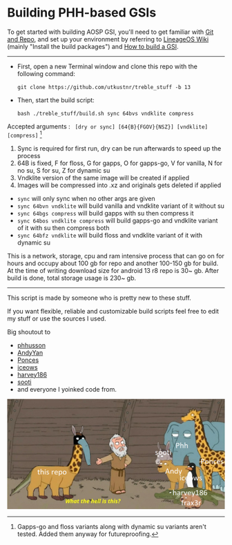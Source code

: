 # Building PHH-based GSIs #

To get started with building AOSP GSI, you'll need to get familiar with [Git and Repo](https://source.android.com/source/using-repo.html), and set up your environment by referring to [LineageOS Wiki](https://wiki.lineageos.org/devices/redfin/build) (mainly "Install the build packages") and [How to build a GSI](https://github.com/phhusson/treble_experimentations/wiki/How-to-build-a-GSI%3F).

---

- First, open a new Terminal window and clone this repo with the following command:

	```
	git clone https://github.com/utkustnr/treble_stuff -b 13
	```

- Then, start the build script:

	```
	bash ./treble_stuff/build.sh sync 64bvs vndklite compress
	```

Accepted arguments : ` [dry or sync] [64{B}{FGOV}{NSZ}] [vndklite] [compress]` [^1]

1. Sync is required for first run, dry can be run afterwards to speed up the process
2. 64B is fixed, F for floss, G for gapps, O for gapps-go, V for vanilla, N for no su, S for su, Z for dynamic su
3. Vndklite version of the same image will be created if applied
4. Images will be compressed into .xz and originals gets deleted if applied

+ `sync` will only sync when no other args are given
+ `sync 64bvn vndklite` will build vanilla and vndklite variant of it without su
+ `sync 64bgs compress` will build gapps with su then compress it
+ `sync 64bos vndklite compress` will build gapps-go and vndklite variant of it with su then compress both
+ `sync 64bfz vndklite` will build floss and vndklite variant of it with dynamic su


This is a network, storage, cpu and ram intensive process that can go on for hours and occupy about 100 gb for repo and another 100-150 gb for build. At the time of writing download size for android 13 r8 repo is 30~ gb. After build is done, total storage usage is 230~ gb.

---

This script is made by someone who is pretty new to these stuff. 

If you want flexible, reliable and customizable build scripts feel free to edit my stuff or use the sources I used.

Big shoutout to 
- [phhusson](https://github.com/phhusson)
- [AndyYan](https://github.com/AndyCGYan)
- [Ponces](https://github.com/ponces)
- [iceows](https://github.com/Iceows)
- [harvey186](https://github.com/LeOS-GSI)
- [sooti](https://github.com/sooti)
- and everyone I yoinked code from.

![treble_stuff](https://raw.githubusercontent.com/utkustnr/dotfiles/main/meme.png)

[^1]: Gapps-go and floss variants along with dynamic su variants aren't tested. Added them anyway for futureproofing.